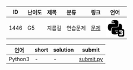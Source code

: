 | ID | 난이도 | 제목 | 분류 | 링크 | 언어 |
| -- | ---- | :-- | :-- | --- | --- |
| 1446 | G5 | 지름길 | 연습문제 | [문제](https://www.acmicpc.net/problem/1446) | [![python3](/assets/python3.svg)](/solutions/%5BG5%5D1446%20지름길/submit.py)  |

| 언어 | short | solution | submit |
| --- | ----- | -------- | ------ |
| Python3 | - | - | [submit.py](submit.py) |

